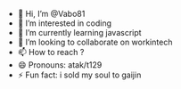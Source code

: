 - 👋 Hi, I’m @Vabo81
- 👀 I’m interested in coding
- 🌱 I’m currently learning javascript
- 💞️ I’m looking to collaborate on workintech
- 📫 How to reach ?
- 😄 Pronouns: atak/t129
- ⚡ Fun fact: i sold my soul to gaijin

<!---
Vabo81/Vabo81 is a ✨ special ✨ repository because its `README.md` (this file) appears on your GitHub profile.
You can click the Preview link to take a look at your changes.
--->
